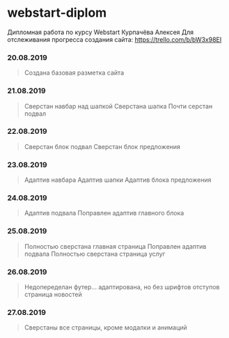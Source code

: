# webstart-diplom
Дипломная работа по курсу Webstart Курпачёва Алексея
Для отслеживания прогресса создания сайта: https://trello.com/b/bW3x98EI
### 20.08.2019
> Создана базовая разметка сайта
### 21.08.2019
> Сверстан навбар над шапкой
> Сверстана шапка
> Почти серстан подвал
### 22.08.2019
> Сверстан блок подвал
> Сверстан блок предложения
### 23.08.2019
> Адаптив навбара
> Адаптив шапки
> Адаптив блока предложения
### 24.08.2019
> Адаптив подвала
> Поправлен адаптив главного блока
### 25.08.2019
> Полностью сверстана главная страница
> Поправлен адаптив подвала
> Полностью сверстана страница услуг
### 26.08.2019
> Недопеределан футер...
> адаптирована, но без шрифтов отступов страница новостей
### 27.08.2019
> Сверстаны все страницы, кроме модалки и анимаций